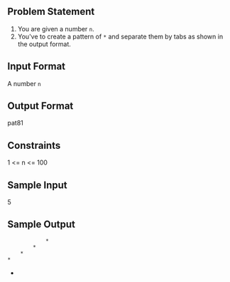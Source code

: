 ## Problem Statement

1. You are given a number `n`.
2. You've to create a pattern of `*` and separate them by tabs as shown in the output format.

## Input Format

A number `n`

## Output Format

pat81

## Constraints

1 <= n <= 100

## Sample Input

5

## Sample Output

                *	
            *		
        *			
    *				
*	
